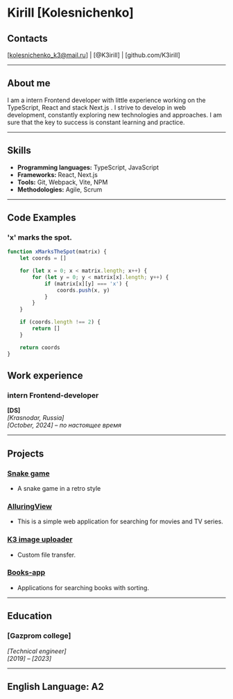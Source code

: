 # Kirill [Kolesnichenko]

## Contacts

[kolesnichenko_k3@mail.ru] | [@K3irill] | [github.com/K3irill]

---

## About me

I am a intern Frontend developer with little experience working on the TypeScript, React and stack Next.js . I strive to develop in web development, constantly exploring new technologies and approaches. I am sure that the key to success is constant learning and practice.

---

## Skills

- **Programming languages:** TypeScript, JavaScript
- **Frameworks:** React, Next.js
- **Tools:** Git, Webpack, Vite, NPM
- **Methodologies:** Agile, Scrum

---

## Code Examples

### 'x' marks the spot.

```javascript
function xMarksTheSpot(matrix) {
	let coords = []

	for (let x = 0; x < matrix.length; x++) {
		for (let y = 0; y < matrix[x].length; y++) {
			if (matrix[x][y] === 'x') {
				coords.push(x, y)
			}
		}
	}

	if (coords.length !== 2) {
		return []
	}

	return coords
}
```

## Work experience

### intern Frontend-developer

**[DS]**  
_[Krasnodar, Russia]_  
_[October, 2024] – по настоящее время_

---

## Projects

### [Snake game](https://github.com/K3irill/Snake-game)

- A snake game in a retro style

### [AlluringView](https://github.com/K3irill/alluringView)

- This is a simple web application for searching for movies and TV series.

### [K3 image uploader](https://github.com/K3irill/images-uploader)

- Custom file transfer.

### [Books-app](https://github.com/K3irill/Books-app)

- Applications for searching books with sorting.

---

## Education

### [Gazprom college]

_[Technical engineer]_  
_[2019] – [2023]_

---

## English Language: A2
